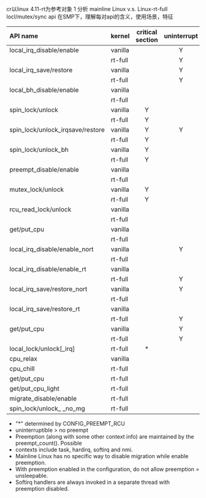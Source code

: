 cr以linux 4.11-rt为参考对象
1 分析 mainline Linux v.s. Linux-rt-full locl/mutex/sync api
在SMP下，理解每对api的含义，使用场景，特征


| API name                         | kernel  | critical section | uninterrupt | nopreempt | nomigrate | nosfotirq | sleep/sched |
| :------------------------------- | :------ | :--------------: | :---------: | :-------: | :-------: | :-------: | :---------: |
| local_irq_disable/enable         | vanilla |                  |      Y      |     Y     |           |           |             |
|                                  | rt-full |                  |      Y      |     Y     |     Y     |           |             |
| local_irq_save/restore           | vanilla |                  |      Y      |     Y     |           |           |             |
|                                  | rt-full |                  |      Y      |     Y     |     Y     |           |             |
| local_bh_disable/enable          | vanilla |                  |             |     Y     |           |     Y     |             |
|                                  | rt-full |                  |             |           |     Y     |     Y     |             |
| spin_lock/unlock                 | vanilla |        Y         |             |     Y     |           |           |             |
|                                  | rt-full |        Y         |             |           |     Y     |           |             |
| spin_lock/unlock_irqsave/restore | vanilla |        Y         |      Y      |     Y     |           |           |             |
|                                  | rt-full |        Y         |             |           |     Y     |           |             |
| spin_lock/unlock_bh              | vanilla |        Y         |             |     Y     |           |     Y     |             |
|                                  | rt-full |        Y         |             |           |     Y     |     Y     |             |
| preempt_disable/enable           | vanilla |                  |             |     Y     |           |           |             |
|                                  | rt-full |                  |             |     Y     |     Y     |           |             |
| mutex_lock/unlock                | vanilla |        Y         |             |           |           |           |             |
|                                  | rt-full |        Y         |             |           |           |           |             |
| rcu_read_lock/unlock             | vanilla |                  |             |     *     |           |           |             |
|                                  | rt-full |                  |             |           |           |           |             |
| get/put_cpu                      | vanilla |                  |             |     Y     |           |           |             |
|                                  | rt-full |                  |             |     Y     |     Y     |           |             |
| local_irq_disable/enable_nort    | vanilla |                  |      Y      |     Y     |           |           |             |
|                                  | rt-full |                  |             |           |           |           |             |
| local_irq_disable/enable_rt      | vanilla |                  |             |           |           |           |             |
|                                  | rt-full |                  |      Y      |     Y     |     Y     |           |             |
| local_irq_save/restore_nort      | vanilla |                  |      Y      |     Y     |           |           |             |
|                                  | rt-full |                  |             |           |           |           |             |
| local_irq_save/restore_rt        | vanilla |                  |             |           |           |           |             |
|                                  | rt-full |                  |      Y      |     Y     |     Y     |           |             |
| get/put_cpu                      | vanilla |                  |      Y      |           |           |           |             |
|                                  | rt-full |                  |      Y      |     Y     |           |           |             |
| local_lock/unlock[_irq]          | rt-full |        *         |             |           |     Y     |           |             |
| cpu_relax                        | vanilla |                  |             |           |           |           |             |
| cpu_chill                        | rt-full |                  |             |           |           |           |      Y      |
| get/put_cpu                      | rt-full |                  |             |           |     Y     |     Y     |             |
| get/put_cpu_light                | rt-full |                  |             |           |           |     Y     |             |
| migrate_disable/enable           | rt-full |                  |             |           |           |           |             |
| spin_lock/unlock_ _no_mg         | rt-full |                  |             |           |           |           |             |




* "*" determined by CONFIG_PREEMPT_RCU
* uninterruptible > no preempt
* Preemption (along with some other context info) are maintained by the preempt_count(). Possible
* contexts include task, hardirq, softirq and nmi.
* Mainline Linux has no specific way to disable migration while enable preemption.
* With preemption enabled in the configuration, do not allow preemption = unsleepable.
* Softirq handlers are always invoked in a separate thread with preemption disabled.
